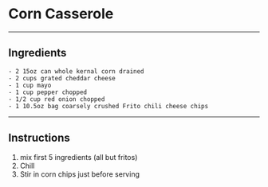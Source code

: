 # Corn Casserole

---

## Ingredients

    - 2 15oz can whole kernal corn drained
    - 2 cups grated cheddar cheese
    - 1 cup mayo
    - 1 cup pepper chopped
    - 1/2 cup red onion chopped
    - 1 10.5oz bag coarsely crushed Frito chili cheese chips

---

## Instructions

1. mix first 5 ingredients (all but fritos)
2. Chill
3. Stir in corn chips just before serving